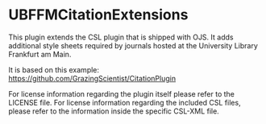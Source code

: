 # UBFFMCitationExtensions
This plugin extends the CSL plugin that is shipped with OJS.
It adds additional style sheets required by journals hosted
at the University Library Frankfurt am Main.

It is based on this example: https://github.com/GrazingScientist/CitationPlugin

For license information regarding the plugin itself please refer to the LICENSE file.
For license information regarding the included CSL files, please refer to the information
inside the specific CSL-XML file.
